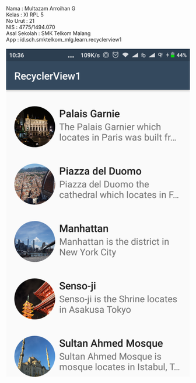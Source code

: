 Nama : Multazam Arroihan G <br>
Kelas : XI RPL 5 <br>
No Urut : 21 <br>
NIS : 4775/1494.070 <br>
Asal Sekolah : SMK Telkom Malang <br>
App : id.sch.smktelkom_mlg.learn.recyclerview1 <br> 
<br>
![rv1](https://github.com/rehanarroihan/RecyclerView1/blob/master/rv1.png)
